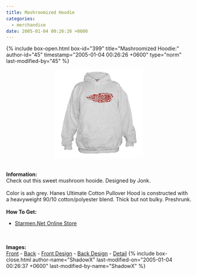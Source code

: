 ```yaml
---
title: Mashroomized Hoodie
categories:
  - merchandise
date: 2005-01-04 00:26:26 +0600
---
```

{% include box-open.html box-id="399" title="Mashroomized Hoodie:" author-id="45" timestamp="2005-01-04 00:26:26 +0600" type="norm" last-modified-by="45" %}
	<center>
	<img src="/merchandise/images/smn_mh_title.png" border="0" alt="Mashroomized Hoodie" />
	</center>
	<br /><br />
	<b>Information:</b>
	<br />
	Check out this sweet mushroom hooide. Designed by Jonk.
	<br /><br />
	Color is ash grey. Hanes Ultimate Cotton Pullover Hood is constructed with a 
	heavyweight 90/10 cotton/polyester blend. Thick but not bulky. Preshrunk.
	<br /><br />
	<b>How To Get:</b>
	<br />
	<ul>
	<li><a href="http://www.cafeshops.com/starmen.8705567">Starmen.Net Online Store</a></li>
	</ul>
	<br /><br />
	<b>Images:</b>
	<br />
	<a href="/merchandise/images/smn_mh_front.jpg">Front</a> - <a href="/merchandise/images/smn_mh_back.jpg">Back</a> - <a href="/merchandise/images/smn_mh_fdesign.jpg">Front Design</a> - 
	<a href="/merchandise/images/smn_mh_bdesign.jpg">Back Design</a> - <a href="/merchandise/images/smn_hoodie.jpg">Detail</a>
{% include box-close.html author-name="ShadowX" last-modified-on="2005-01-04 00:26:37 +0600" last-modified-by-name="ShadowX" %}
